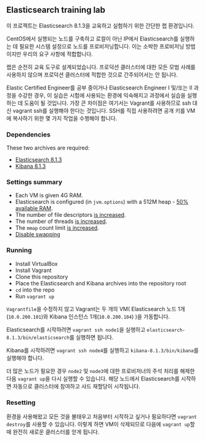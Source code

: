 ## Elasticsearch training lab
이 프로젝트는 Elasticsearch 8.1.3을 교육하고 실험하기 위한 간단한 랩 환경입니다.

CentOS에서 실행되는 노드를 구축하고 로컬이 아닌 IP에서 Elasticsearch를 실행하는 데 필요한 시스템 설정으로 노드를 프로비저닝합니다. 이는 소박한 프로비저닝 방법이지만 우리의 요구 사항에 적합합니다.

랩은 순전히 교육 도구로 설계되었습니다. 프로덕션 클러스터에 대한 모든 모범 사례를 사용하지 않으며 프로덕션 클러스터에 적합한 것으로 간주되어서는 안 됩니다.

Elastic Certified Engineer를 공부 중이거나 Elasticsearch Engineer I 및/또는 II 과정을 수강한 경우, 이 실습은 시험에 사용되는 환경에 익숙해지고 과정에서 실습을 실행하는 데 도움이 될 것입니다. 가장 큰 차이점은 여기서는 Vagrant를 사용하므로 ssh 대신 vagrant ssh를 실행해야 한다는 것입니다. SSH를 직접 사용하려면 공개 키를 VM에 복사하기 위한 몇 가지 작업을 수행해야 합니다.

### Dependencies
These two archives are required:
- [Elasticsearch 8.1.3](https://artifacts.elastic.co/downloads/elasticsearch/elasticsearch-8.1.3-linux-x86_64.tar.gz)
- [Kibana 8.1.3](https://artifacts.elastic.co/downloads/kibana/kibana-8.1.3-linux-x86_64.tar.gz)

### Settings summary
- Each VM is given 4G RAM.
- Elasticsearch is configured (in `jvm.options`) with a 512M heap - [50% available RAM](https://www.elastic.co/guide/en/elasticsearch/reference/current/heap-size.html).
- The number of file descriptors [is increased](https://www.elastic.co/guide/en/elasticsearch/reference/current/file-descriptors.html).
- The number of threads [is increased](https://www.elastic.co/guide/en/elasticsearch/reference/current/max-number-of-threads.html).
- The `mmap` count limit [is increased](https://www.elastic.co/guide/en/elasticsearch/reference/current/vm-max-map-count.html).
- [Disable swapping](https://www.elastic.co/guide/en/elasticsearch/reference/current/setup-configuration-memory.html#swappiness)

### Running
- Install VirtualBox
- Install Vagrant
- Clone this repository
- Place the Elasticsearch and Kibana archives into the repository root
- `cd` into the repo
- Run `vagrant up`

`Vagrantfile`을 수정하지 않고 Vagrant는 두 개의 VM( Elasticsearch 노드 1개(`10.0.200.101`)와 Kibana 인스턴스 1개(`10.0.200.104`) )을 가동합니다.

Elasticsearch를 시작하려면 `vagrant ssh node1`을 실행하고 `elasticsearch-8.1.3/bin/elasticsearch`를 실행하면 됩니다.

Kibana를 시작하려면 `vagrant ssh node4`를 실행하고 `kibana-8.1.3/bin/kibana`를 실행해야 합니다.

더 많은 노드가 필요한 경우 `node2` 및 `node3`에 대한 프로비저너의 주석 처리를 해제한 다음 `vagrant up`을 다시 실행할 수 있습니다. 해당 노드에서 Elasticsearch를 시작하면 자동으로 클러스터에 참여하고 샤드 재할당이 시작됩니다.

### Resetting
환경을 사용해왔고 모든 것을 불태우고 처음부터 시작하고 싶거나 필요하다면 `vagrant destroy`를 사용할 수 있습니다. 이렇게 하면 VM이 삭제되므로 다음에 `vagrant up`할 때 완전히 새로운 클러스터를 얻게 됩니다.
